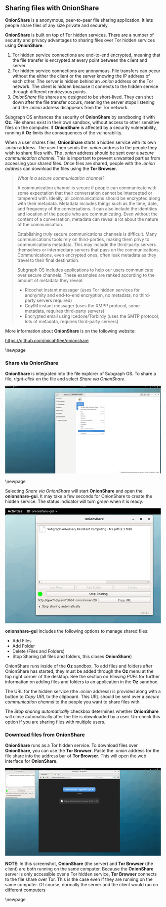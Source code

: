 ## Sharing files with OnionShare

**OnionShare** is a anonymous, peer-to-peer file sharing application. It lets people 
share files of any size private and securely. 

**OnionShare** is built on top of Tor hidden services. There are a number of
security and privacy advantages to sharing files over Tor hidden services using
**OnionShare**.

1. Tor hidden service connections are end-to-end encrypted, meaning that the
   file transfer is encrypted at every point between the client and server.
2. Tor hidden service connections are anonymous. File transfers can occur
   without the either the client or the server knowing the IP address of each
   other. The server is hidden behind an *.onion* address on the Tor network.
   The client is hidden because it connects to the hidden service through
   different rendezvous points.
3. *OnionShare* file shares are designed to be short-lived. They can shut down
   after the file transfer occurs, meaning the server stops listening and the
   *.onion* address disappears from the Tor network.

Subgraph OS enhances the security of **OnionShare** by sandboxing it with
 **Oz**. File shares exist in their own sandbox, without access to other 
sensitive files on the computer. If **OnionShare** is affected by a security 
vulnerability, running it **Oz** limits the consequences of the vulnerability.

When a user shares files, **OnionShare** starts a hidden service with its own 
*.onion* address. The user then sends the *.onion* address to the people they 
wish to share files with. The *.onion* address should be sent over a 
*secure communication channel*. This is important to prevent unwanted parties 
from accessing your shared files. Once files are shared, people with the 
*.onion address* can download the files using the **Tor Browser**.

> *What is a secure communication channel?*
>
> A communication channel is secure if people can communicate with some
> expectation that their conversation cannot be intercepted or tampered with.
> Ideally, all communications should be encrypted along with their metadata.
> Metadata includes things such as the time, date, and frequency of the 
> conversations. It can also include the identities and location of the people 
> who are communicating. Even without the content of a conversation, metadata
> can reveal a lot about the nature of the communication.
>
> Establishing *truly* secure communications channels is difficult. Many
> communications tools rely on third-parties, making them privy to
> communications metadata. This may include the third-party servers themselves 
> or intermediary servers that pass on the communications. Communications, 
> even encrypted ones, often leak metadata as they travel to their final 
> destination.
>
> Subgraph OS includes applications to help our users communicate over secure
> channels. These examples are ranked according to the amount of metadata they
> reveal:
>
> * Ricochet instant messager (uses Tor hidden services for anonymity and 
> end-to-end encryption, no metadata, no third-party servers required)
> * CoyIM instant messager (uses the XMPP protocol, some metadata, requires 
>  third-party servers)
> * Encrypted email using Icedove/Torbirdy (uses the SMTP protocol, lots of 
> metadata, requires third-party servers)

More information about **OnionShare** is on the following website:

https://github.com/micahflee/onionshare

\newpage

### Share via OnionShare

**OnionShare** is integrated into the file explorer of Subgraph OS. To share a file,
*right-click* on the file and select *Share via OnionShare*.

![OnionShare - Share via OnionShare](static/images/OnionShare_select_file.png)

\newpage 

Selecting *Share via OnionShare* will start **OnionShare** and open the
 **onionshare-gui**. It may take a few seconds for OnionShare to create the 
hidden service. The status indicator will turn *green* when it is ready.

![OnionShare - onionshare-gui](static/images/OnionShare_onionshare-gui.png)

**onionshare-gui** includes the following options to manage shared files:

* Add Files
* Add Folder
* Delete (Files and Folders)
* Stop Sharing (all files and folders, this closes **OnionShare**)

OnionShare runs inside of the **Oz** sandbox. To add files and folders after
OnionShare has started, they must be added through the **Oz** menu at the top
right corner of the desktop. See the section on *Viewing PDFs* for further
information on adding files and folders to an application in the **Oz** sandbox.

The URL for the hidden service (the *.onion* address) is provided along with a
button to *Copy URL* to the clipboard. This URL should be sent over a 
*secure communication channel* to the people you want to share files
with. 

The *Stop sharing automatically* checkbox determines whether **OnionShare** will
close automatically after the file is downloaded by a user. Un-check this option
if you are sharing files with multiple users.

### Download files from OnionShare

**OnionShare** runs as a Tor hidden service. To download files over 
**OnionShare**, you can use the **Tor Browser**. Paste the *.onion* 
address for the file share into the address bar of **Tor Browser**. This will 
open the web interface for **OnionShare**. 

![OnionShare - web interface in Tor Browser](static/images/OnionShare_TorBrowser.png)

**NOTE**: In this screenshot, **OnionShare** (the server) and **Tor Browser**
(the client) are both running on the same computer. Because the **OnionShare**
server is only accessible over a Tor hidden service, **Tor Browser** connects
to the file share over Tor. This is the case even if they are running on the
same computer. Of course, normally the server and the client would run on
different computers

\newpage

